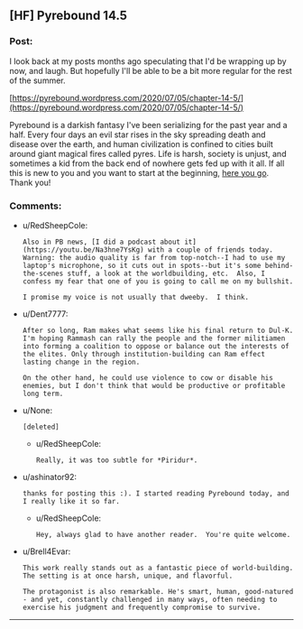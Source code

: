 ## [HF] Pyrebound 14.5

### Post:

I look back at my posts months ago speculating that I'd be wrapping up by now, and laugh.  But hopefully I'll be able to be a bit more regular for the rest of the summer.

[https://pyrebound.wordpress.com/2020/07/05/chapter-14-5/](https://pyrebound.wordpress.com/2020/07/05/chapter-14-5/)

Pyrebound is a darkish fantasy I've been serializing for the past year and a half.  Every four days an evil star rises in the sky spreading death and disease over the earth, and human civilization is confined to cities built around giant magical fires called pyres.  Life is harsh, society is unjust, and sometimes a kid from the back end of nowhere gets fed up with it all.  If all this is new to you and you want to start at the beginning, [here you go](https://pyrebound.wordpress.com/2019/01/17/one-a-child-of-the-hearth/).  Thank you!

### Comments:

- u/RedSheepCole:
  ```
  Also in PB news, [I did a podcast about it](https://youtu.be/Na3hne7YsKg) with a couple of friends today.  Warning: the audio quality is far from top-notch--I had to use my laptop's microphone, so it cuts out in spots--but it's some behind-the-scenes stuff, a look at the worldbuilding, etc.  Also, I confess my fear that one of you is going to call me on my bullshit.

  I promise my voice is not usually that dweeby.  I think.
  ```

- u/Dent7777:
  ```
  After so long, Ram makes what seems like his final return to Dul-K. I'm hoping Rammash can rally the people and the former militiamen into forming a coalition to oppose or balance out the interests of the elites. Only through institution-building can Ram effect lasting change in the region.

  On the other hand, he could use violence to cow or disable his enemies, but I don't think that would be productive or profitable long term.
  ```

- u/None:
  ```
  [deleted]
  ```

  - u/RedSheepCole:
    ```
    Really, it was too subtle for *Piridur*.
    ```

- u/ashinator92:
  ```
  thanks for posting this :). I started reading Pyrebound today, and I really like it so far.
  ```

  - u/RedSheepCole:
    ```
    Hey, always glad to have another reader.  You're quite welcome.
    ```

- u/Brell4Evar:
  ```
  This work really stands out as a fantastic piece of world-building. The setting is at once harsh, unique, and flavorful.

  The protagonist is also remarkable. He's smart, human, good-natured - and yet, constantly challenged in many ways, often needing to exercise his judgment and frequently compromise to survive.
  ```

---

